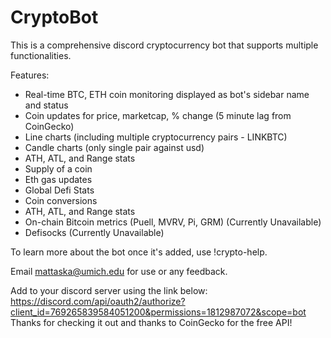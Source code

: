 # CryptoBot
This is a comprehensive discord cryptocurrency bot that supports multiple functionalities.

Features:
- Real-time BTC, ETH coin monitoring displayed as bot's sidebar name and status
- Coin updates for price, marketcap, % change (5 minute lag from CoinGecko)
- Line charts (including multiple cryptocurrency pairs - LINKBTC)
- Candle charts (only single pair against usd)
- ATH, ATL, and Range stats
- Supply of a coin
- Eth gas updates
- Global Defi Stats
- Coin conversions
- ATH, ATL, and Range stats
- On-chain Bitcoin metrics (Puell, MVRV, Pi, GRM) (Currently Unavailable)
- Defisocks (Currently Unavailable)

To learn more about the bot once it's added, use !crypto-help.

Email mattaska@umich.edu for use or any feedback.

Add to your discord server using the link below:
https://discord.com/api/oauth2/authorize?client_id=769265839584051200&permissions=1812987072&scope=bot
Thanks for checking it out and thanks to CoinGecko for the free API!
